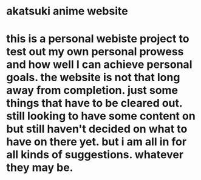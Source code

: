 # akatsuki anime website
# this is a personal webiste project to test out my own personal prowess and how well I can achieve personal goals. the website is not that long away from completion. just some things that have to be cleared out. still looking to have some content on but still haven't decided on what to have on there yet. but i am all in for all kinds of suggestions. whatever they may be.